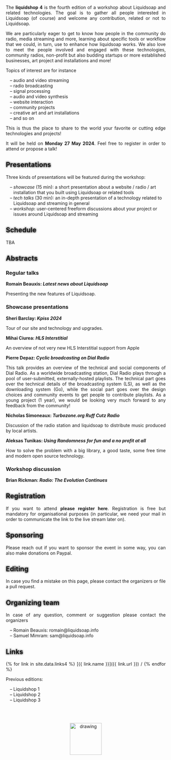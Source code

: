 The **liquidshop 4** is the fourth edition of a workshop about
[Liquidsoap](https://www.liquidsoap.info/) and related technologies. The goal is
to gather all people interested in Liquidsoap (of course) and welcome any
contribution, related or not to Liquidsoap.

We are particularly eager to get to know how people in the community do radio,
media streaming and more, learning about specific tools or workflow that we
could, in turn, use to enhance how liquidsoap works. We also love to meet the
people involved and engaged with these technologies, community radios,
non-profit but also budding startups or more established businesses, art project
and installations and more!

Topics of interest are for instance

- audio and video streaming
- radio broadcasting
- signal processing
- audio and video synthesis
- website interaction
- community projects
- creative art and art installations
- and so on

This is thus the place to share to the world your favorite or cutting edge
technologies and projects!

It will be held on **Monday 27 May 2024**. Feel free to
[register](https://forms.gle/FUptuWRGGJFCMttC7) in order to attend or propose a
talk!

<!--
Attending
---------

The event is fully online and the video-conference website is
[https://bbb.liquidshop.info](http://bbb.liquidsoap.info/).
-->

Presentations
-------------

Three kinds of presentations will be featured during the workshop:

- _showcase_ (15 min): a short presentation about a website / radio / art
  installation that you built using Liquidsoap or related tools
- _tech talks_ (30 min): an in-depth presentation of a technology related to
  Liquidsoap and streaming in general
- _workshop_: user-centered freeform discussions about your project or issues
  around Liquidsoap and streaming

Schedule
--------

TBA

<!--
The workshop will be held on Tuesday 30 May 2023.

The tentative schedule is the following, and still subject to changes

| 12:45 GMT | _Welcome_ |
| 13:00 GMT | Romain Beauxis: _Latest news about Liquidsoap_ |
| 13:30 GMT | Youenn Piolet: _Building an open source production ready liquidsoap stack for radio broadcasting using cloud native tools_ |
| 14:00 GMT | Alejandro Ferrari: _IoT based Broadcast radio capture_ |
| 14:30 GMT | Ivan Rendulic: _[MusicBox](https://airmusic.io) or Air Music_ |
| 14:45 GMT | Oriol	Gómez: _How Liquidsoap changes my radio needs_ |
| 15:00 GMT | Umar Dockrat: _Technology in Religious Community Broadcasting_ |
| 15:15 GMT | Jean-Baptiste Bayle: _Radiophonic projects_ |
| 15:30 GMT | Denis "Jaromil" Roio: _[frei0r](https://frei0r.dyne.org/) workshop_ |
| 16:00 GMT | Sheri Barclay: _[KPISS](https://kpiss.fm/) 2023_ |
| 16:30 GMT | Peter	Bokor: _Scheduling dynamic length radio shows in fixed time slots_ |
| 17:00 GMT | Martin Kirchgessner: _Making your app interact with Liquidsoap_ |
| 17:30 GMT | Mircea Paun: _Which next song would be the best?_ |
| 18:00 GMT | _Goodbye_ |

-->

Abstracts
---------

### Regular talks

**Romain Beauxis: _Latest news about Liquidsoap_**

Presenting the new features of Liquidsoap.

### Showcase presentations

**Sheri	Barclay: _Kpiss 2024_**

Tour of our site and technology and upgrades.

**Mihai	Ciurea: _HLS Interstitial_**

An overview of not very new HLS Interstitial support from Apple

**Pierre Depaz: _Cyclic broadcasting on Dial Radio_**

This talk provides an overview of the technical and social components of Dial Radio. As a worldwide broadcasting station, Dial Radio plays through a pool of user-submitted, externally-hosted playlists. The technical part goes over the technical details of the broadcasting system (LS), as well as the downloading system (Go), while the social part goes over the design choices and community events to get people to contribute playlists. As a young project (1 year), we would be looking very much forward to any feedback from the community!

**Nicholas Simoneaux: _[Turbozone.org](https://turbozone.org/) Ruff Cutz Radio_**

Discussion of the radio station and liquidsoap to distribute music produced by local artists.

**Aleksas Tunikas: _Using Randomness for fun and a no profit at all_**

How to solve the problem with a big library, a good taste, some free time and modern open source technology.

### Workshop discussion

**Brian Rickman: _Radio: The Evolution Continues_**


<!--

### Regular talks

**Romain Beauxis: _Latest news about Liquidsoap_** / [slides](slides/liquidsoap.pdf)

<iframe width="560" height="315" src="https://www.youtube.com/embed/bQiHuFJRNH8" title="YouTube video player" frameborder="0" allow="accelerometer; autoplay; clipboard-write; encrypted-media; gyroscope; picture-in-picture; web-share" allowfullscreen></iframe>

Presenting the new features of Liquidsoap.

**Youenn Piolet: _Building an open source production ready liquidsoap stack for
radio broadcasting using cloud native tools_** / [slides](slides/rf.pdf)

<iframe width="560" height="315" src="https://www.youtube.com/embed/Lyj4YLj2evY" title="YouTube video player" frameborder="0" allow="accelerometer; autoplay; clipboard-write; encrypted-media; gyroscope; picture-in-picture; web-share" allowfullscreen></iframe>

The ins an outs of building a portable liquidsoap stack for resilient radio live
streaming, with production ready open source monitoring tools: docker,
prometheus, grafana, alertmanager, nginx, icecast. In this presentation we will
share our liquidsoap scripts and a cloud native monitoring stack similar to what
we use at [Radio France](https://www.radiofrance.fr/) to stream and monitor our
70 online radios.

**Alejandro Ferrari: _IoT based Broadcast radio capture_** / [slides](slides/mediainbox.pdf)

<iframe width="560" height="315" src="https://www.youtube.com/embed/7zTmn7D0uNk" title="YouTube video player" frameborder="0" allow="accelerometer; autoplay; clipboard-write; encrypted-media; gyroscope; picture-in-picture; web-share" allowfullscreen></iframe>

We'll share some lesson learned trying to build a remote managed IoT Broadcast
capture and recording under bad internet.

### Showcase presentations

**Ivan Rendulic: _[MusicBox](https://airmusic.io) or Air Music_** / [slides](slides/musicbox.pdf)

<iframe width="560" height="315" src="https://www.youtube.com/embed/owfzGVnnzbc" title="YouTube video player" frameborder="0" allow="accelerometer; autoplay; clipboard-write; encrypted-media; gyroscope; picture-in-picture; web-share" allowfullscreen></iframe>

Using LiquidSoap on AWS to stream music from server.

**Oriol	Gómez: _How Liquidsoap changes my radio needs_**

<iframe width="560" height="315" src="https://www.youtube.com/embed/6aij9N0c1yY" title="YouTube video player" frameborder="0" allow="accelerometer; autoplay; clipboard-write; encrypted-media; gyroscope; picture-in-picture; web-share" allowfullscreen></iframe>

The importance of an open source system like Liquidsoap and how it helped me not
to use a managed solution like Centova.

**Umar Dockrat: _Technology in Religious Community Broadcasting_** / [slides](slides/umar.pdf)

<iframe width="560" height="315" src="https://www.youtube.com/embed/IwRY_JC-xzg" title="YouTube video player" frameborder="0" allow="accelerometer; autoplay; clipboard-write; encrypted-media; gyroscope; picture-in-picture; web-share" allowfullscreen></iframe>

How we are using online streaming to facilitate tolerance in multicultural
communities.

**Jean-Baptiste Bayle: _Radiophonic projects_** / [slides](slides/pi-node.pdf)

<iframe width="560" height="315" src="https://www.youtube.com/embed/Zh9duID1rKA" title="YouTube video player" frameborder="0" allow="accelerometer; autoplay; clipboard-write; encrypted-media; gyroscope; picture-in-picture; web-share" allowfullscreen></iframe>

Some projects made with Liquidsoap:

- [Radio Free Assange](http://p-node.org/freeassange)
- [talking clock project](http://stream.p-node.org/clock.mp3)
- [∏ANO](https://p-node.org/piano/)


### Workshops

**Denis "Jaromil" Roio: _[frei0r](https://frei0r.dyne.org/) workshop_** / [slides](slides/frei0r.pdf)

<iframe width="560" height="315" src="https://www.youtube.com/embed/t9HqBy6nH2k" title="YouTube video player" frameborder="0" allow="accelerometer; autoplay; clipboard-write; encrypted-media; gyroscope; picture-in-picture; web-share" allowfullscreen></iframe>

A workshop around the [frei0r](https://frei0r.dyne.org/) collection of video
effect plugins, which are supported by Liquidsoap.

**Sheri Barclay: _[KPISS](https://kpiss.fm/) 2023_** / [slides](slides/kpiss.pdf)

<iframe width="560" height="315" src="https://www.youtube.com/embed/k3VmuZcdiSg" title="YouTube video player" frameborder="0" allow="accelerometer; autoplay; clipboard-write; encrypted-media; gyroscope; picture-in-picture; web-share" allowfullscreen></iframe>

A brief discussion of our community and workflow.

**Peter	Bokor: _Scheduling dynamic length radio shows in fixed time slots_** / [slides](slides/lahmacun.pdf)

<iframe width="560" height="315" src="https://www.youtube.com/embed/FaPPfjhTfns" title="YouTube video player" frameborder="0" allow="accelerometer; autoplay; clipboard-write; encrypted-media; gyroscope; picture-in-picture; web-share" allowfullscreen></iframe>

[Lahmacun radio](https://lahmacun.hu/) is a happy Liquidsoap user since many
years now. We use a custom Liquidsoap configuration inside an Azuracast
instance. Our basic use case is fixed time slots for shows in a weekly
rotation. One challenge we face is that the exact length of each show is a
priori unknown. For example, a show on Tuesday between 6-7PM may be 55 or 70
minutes and the Liquidsoap configuration needs to handle it in a flexible
manner. The expected semantics we'd like to implement is that too short episodes
will not be played again in the slot (an ambient playlist will be played
instead) and too long episodes will be faded out at the end of the slot. Also,
shows need to start on time, which means that other playbacks may need to be
interrupted. We at Lahmacun radio have been experimenting with different ways of
implementing the previous semantics, which are: 1) scheduled switch + once
operator + external daily reloads (currently in production), 2) scheduled
switch + delay operator (in development).  In this talk/workshop, we'd like to
discuss our main use case with other users and improve on our solution if
necessary/possible.

**Martin Kirchgessner: _Making your app interact with Liquidsoap_** / [slides](slides/showergel.pdf)

<iframe width="560" height="315" src="https://www.youtube.com/embed/_STnqvCSzlU" title="YouTube video player" frameborder="0" allow="accelerometer; autoplay; clipboard-write; encrypted-media; gyroscope; picture-in-picture; web-share" allowfullscreen></iframe>

For the past 3 years I've been developing
[Showergel](https://showergel.readthedocs.io), a light web application acting as
a front-end to a Liquisoap script. It was designed to be plugged with any
Liquidsoap script: that was too ambitious, but at least I've learned a few
things along the way! In this talk, I will share some insights and advices to
fellow developers trying to interact with a running Liquidsoap script.

**Mircea Paun: _Which next song would be the best?_**

<iframe width="560" height="315" src="https://www.youtube.com/embed/_9fi_Foa1DI" title="YouTube video player" frameborder="0" allow="accelerometer; autoplay; clipboard-write; encrypted-media; gyroscope; picture-in-picture; web-share" allowfullscreen></iframe>

Playlist Scheduler, playlist import custom settings, automatic create playlist
from a playlist file.

I want to help to improve music playlist scheduling songs: artist and title
separation / Song properties separation like: tempo, mood, public top scoring, personal scoring... / "same hour separation" / title & artist & song (hours) prev. day / number of plays in other hours till play again in same hour / "max. waiting" then force to schedule (days) / "percent back" in a scheduler (per individual song or per tag/properties) / priority/order of scheduling (per category or group/tag/properties), I mean which one will be choosing first then second and so on, when engine search for the right song.  Day restrictions (will override the others separation rules): Song or Artist or Title max per day

-->

Registration
------------

If you want to attend [**please register
here**](https://forms.gle/FUptuWRGGJFCMttC7). Registration is free but mandatory
for organisational purposes (in particular, we need your mail in order to
communicate the link to the live stream later on).

Sponsoring
----------

Please reach out if you want to sponsor the event in some way, you can also make
[donations on Paypal](http://paypal.me/LiquidsoapMedia).

Editing
-------

In case you find a mistake on this page, please contact the organizers or [file
a pull request](https://github.com/savonet/liquidshop).

Organizing team
---------------

In case of any question, comment or suggestion please contact the organizers

- Romain Beauxis: [romain@liquidsoap.info](mailto:romain@liquidsoap.info)
- Samuel Mimram: [sam@liquidsoap.info](mailto:sam@liquidsoap.info)

Links
-----

{% for link in site.data.links4 %}
[{{ link.name }}]({{ link.url }}) /
{% endfor %}

<!--
[440Music](https://www.440music.com/) / [audiomastering.lt](http://audiomastering.lt) / [Azuracast](https://azuracast.com/) / [BFF.fm](https://bff.fm/) / [BMIR](https://bmir.org/) / [Cambridge Digital Radio](https://cambridgedigitalradio.co.uk) / [Charon Faustinus](https://charon.monster) / [Chris Masters](https://www.chrismasters.studio/) / [ChuntFM](https://www.chunt.org/) / [Dee Spaces](https://www.deespaces.com/en/) / [DRN1](DRN1.com) / [firedrill](https://freedrull.online/) / [Frei0r](https://dyne.org/software/frei0r/) / [G&L](https://www.gl-systemhaus.de/) / [Gargoyle](http://gargoyle.co.za/) / [Hawkwynd Radio](www.hawkwynd.com) / [He can jog](https://hecanjog.com) / [KPISS.FM](KPISS.FM) / [Kynan Puru Watt](http://kynan.pw/) / [Kyriakos Tsoukalas](https://www.ktsoukalas.com/) / [lahmacun](https://lahmacun.hu) / [LICKD](https://lickd.co/) / [Live365](https://live365.com/) / [LiveATC.net](https://liveatc.net) / [LiveMasjid](https://www.livemasjid.com/) / [mawalkingradio.com](http://mawalkingradio.com/) / [mediainbox](http://mediainbox.net/) / [NEXUS](https://nexus.org) / [Oriol Gómez](https://www.oriolgomez.com) / [Orion](https://www.orion-web.hr) / [Pi Radio](https://piradio.de/) / [Pierre Depaz](https://pierredepaz.net) / [QuantumCast](https://www.quantumcast-digital.de) / [Radio blackout](https://radioblackout.org/) / [radiocafé](http://radiocafe.ro/) / [radiofrance](https://radiofrance.fr/) / [Radiophone](http://radiophone.gr/) / [Ruff Cutz Radio](https://turbozone.org/) / [Scenir Telepresence](https://telepresence-scenic.ca/) / [Scout Radio](https://scout.radio/) / [Sharp stream](https://sharp-stream.com) / [shoutcastnet](https://www.shoutcastnet.com/) / [Shouting Fire](https://shoutingfire.com/) / [Shoutzor](www.shoutzor.com) / [Showergel](https://showergel.readthedocs.io) / [SoundStack](https://soundstack.com) / [Starsystem FM](http://radiosurle.net/) / [Systrum Sistum](https//systrum.net) / [Taifuun FM](https://taifuun.eu) / [this is the coast](www.thisisthecoast.co.uk) / [Uncertain.fm](uncertain.fm) / [VestRadio](https://www.vestaradio.net) / [Vincent Rioux](http://vincentrioux.net/) / [Πnode](https://p-node.org/)
-->

Previous editions:

- [Liquidshop 1](../1/)
- [Liquidshop 2](../2/)
- [Liquidshop 3](../3/)

<center><a href="https://www.liquidsoap.info/"><img src="https://www.liquidsoap.info/assets/img/bottle_invert.png" alt="drawing" height="100px" style="margin-top: 50px;"/></a></center>

<style>
p {text-align: justify;}
#downloads {display: none;}
a {text-decoration: none;}
a:hover {text-decoration: underline;}
h1 {text-shadow: 0 0 10px;}
h2 {text-shadow: 0 0 5px;}
iframe {display: block; margin: auto;}
ul li {list-style-image: none;}
li {list-style-type: "– ";}
</style>

<script>
window.onload = function() {
  var date = new Date();
  var tzo = - (date.getTimezoneOffset() / 60);
  var tzs; // TZ sign

  if (tzo >= 0) { tzs = "+"; }
  else { tzs = ""; }

  document.querySelector("#schedule + p + p").innerHTML += " (all times are given in <a href='https://en.wikipedia.org/wiki/Greenwich_Mean_Time'>GMT</a>, the current GMT time is "+date.getUTCHours()+":"+date.getUTCMinutes()+" and your current timezone is GMT"+tzs+tzo+"):";
  /*
  const hours = document.querySelectorAll("#schedule + p + p + table tr td:first-child");
  hours.forEach(function(h) {
    d = new Date("Jan 23 2022 " + h.innerHTML);
    h.innerHTML += "(" + d.getHours() + ":" + d.getMinutes() + " LT)";
  });
  */
}
</script>
